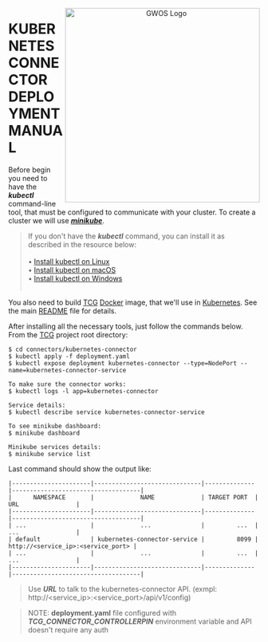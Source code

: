 <p align="center">
  <a href="https://www.gwos.com/" target="blank"><img src="https://www.gwos.com/wp-content/themes/groundwork/img/gwos_black_orange.png" width="390" alt="GWOS Logo" align="right"/></a>
</p>

# KUBERNETES CONNECTOR DEPLOYMENT MANUAL

Before begin you need to have the ***kubectl*** command-line tool, that must be configured to communicate with your cluster.
To create a cluster we will use ***[minikube](https://minikube.sigs.k8s.io/docs/start)***. 

>If you don't have the ***kubectl*** command, you can install it as described in the resource below: <br /> <br /> 
> 	• [Install kubectl on Linux](https://kubernetes.io/docs/tasks/tools/install-kubectl-linux) <br />
> 	• [Install kubectl on macOS](https://kubernetes.io/docs/tasks/tools/install-kubectl-macos) <br />
> 	• [Install kubectl on Windows](https://kubernetes.io/docs/tasks/tools/install-kubectl-windows) <br /> <br />

You also need to build [TCG](https://github.com/gwos/tcg) [Docker](https://www.docker.com) image, that we'll use in [Kubernetes](https://kubernetes.io).
See the main [README](https://github.com/gwos/tcg#docker) file for details.

After installing all the necessary tools, just follow the commands below.
From the [TCG](https://github.com/gwos/tcg) project root directory:
```
$ cd connectors/kubernetes-connector
$ kubectl apply -f deployment.yaml
$ kubectl expose deployment kubernetes-connector --type=NodePort --name=kubernetes-connector-service

To make sure the connector works:
$ kubectl logs -l app=kubernetes-connector

Service details:
$ kubectl describe service kubernetes-connector-service

To see minikube dashboard:
$ minikube dashboard

Minikube services details:
$ minikube service list
```

Last command should show the output like:
```
|----------------------|------------------------------|--------------|------------------------------------|
|      NAMESPACE       |             NAME             | TARGET PORT  |                 URL                |
|----------------------|------------------------------|--------------|------------------------------------|
| ...                  |             ...              |         ...  |                 ...                |
| default              | kubernetes-connector-service |         8099 | http://<service_ip>:<service_port> |
| ...                  |             ...              |         ...  |                 ...                |
|----------------------|------------------------------|--------------|------------------------------------|
```

> Use ***URL*** to talk to the kubernetes-connector API. (exmpl: http://<service_ip>:<service_port>/api/v1/config)

> NOTE: **deployment.yaml** file configured with ***TCG_CONNECTOR_CONTROLLERPIN*** environment variable and API doesn't require
> any auth